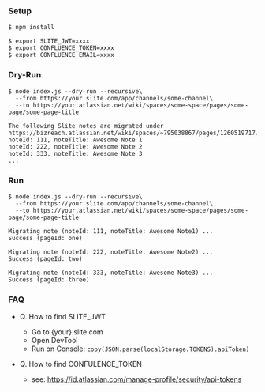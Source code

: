 ### Setup

```
$ npm install

$ export SLITE_JWT=xxxx
$ export CONFLUENCE_TOKEN=xxxx
$ export CONFLUENCE_EMAIL=xxxx
```

### Dry-Run
```
$ node index.js --dry-run --recursive\
  --from https://your.slite.com/app/channels/some-channel\
  --to https://your.atlassian.net/wiki/spaces/some-space/pages/some-page/some-page-title

The following Slite notes are migrated under https://bizreach.atlassian.net/wiki/spaces/~795038867/pages/1260519717/itaree+test
noteId: 111, noteTitle: Awesome Note 1
noteId: 222, noteTitle: Awesome Note 2
noteId: 333, noteTitle: Awesome Note 3
...
```


### Run

```
$ node index.js --dry-run --recursive\
  --from https://your.slite.com/app/channels/some-channel\
  --to https://your.atlassian.net/wiki/spaces/some-space/pages/some-page/some-page-title
  
Migrating note (noteId: 111, noteTitle: Awesome Note1) ...
Success (pageId: one)

Migrating note (noteId: 222, noteTitle: Awesome Note2) ...
Success (pageId: two)

Migrating note (noteId: 333, noteTitle: Awesome Note3) ...
Success (pageId: three)
```


### FAQ

- Q. How to find SLITE_JWT
  - Go to {your}.slite.com
  - Open DevTool
  - Run on Console: `copy(JSON.parse(localStorage.TOKENS).apiToken)`

- Q. How to find CONFULENCE_TOKEN
  - see: https://id.atlassian.com/manage-profile/security/api-tokens
  
